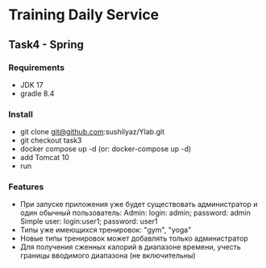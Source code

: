 # Training Daily Service
## Task4 - Spring
### Requirements
* JDK 17
* gradle 8.4
### Install
* git clone git@github.com:sushilyaz/Ylab.git
* git checkout task3
* docker compose up -d (or: docker-compose up -d)
* add Tomcat 10
* run

### Features
* При запуске приложения уже будет существовать администратор и один обычный пользователь:
  Admin:
  login: admin; password: admin
  Simple user:
  login:user1; password: user1
* Типы уже имеющихся тренировок: "gym", "yoga"
* Новые типы тренировок может добавлять только администратор
* Для получения сженных калорий в диапазоне времени, учесть границы вводимого диапазона (не включительны)
